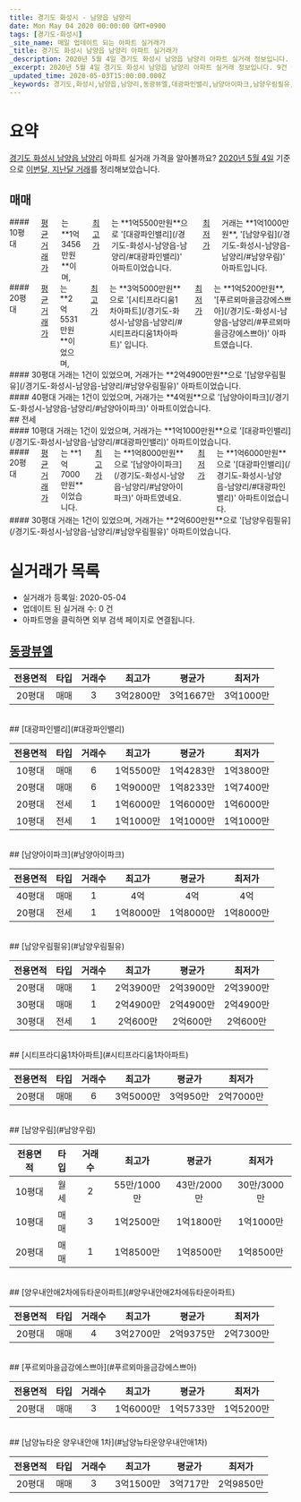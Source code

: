 ```yaml
---
title: 경기도 화성시 - 남양읍 남양리
date: Mon May 04 2020 00:00:00 GMT+0900
tags: [경기도-화성시]
_site_name: 매일 업데이트 되는 아파트 실거래가
_title: 경기도 화성시 남양읍 남양리 아파트 실거래가
_description: 2020년 5월 4일 경기도 화성시 남양읍 남양리 아파트 실거래 정보입니다. 9건 아파트 정보가 있습니다.
_excerpt: 2020년 5월 4일 경기도 화성시 남양읍 남양리 아파트 실거래 정보입니다. 9건 아파트 정보가 있습니다.
_updated_time: 2020-05-03T15:00:00.000Z
_keywords: 경기도,화성시,남양읍,남양리,동광뷰엘,대광파인밸리,남양아이파크,남양우림필유,시티프라디움1차아파트,남양우림,양우내안애2차에듀타운아파트,푸르뫼마을금강에스쁘아,남양뉴타운 양우내안애 1차
---
```





# 요약
<ins>경기도 화성시 남양읍 남양리</ins> 아파트 실거래 가격을 알아볼까요? <ins>2020년 5월 4일</ins> 기준으로 <ins>이번달, 지난달 거래</ins>를 정리해보았습니다.

## 매매
<div class="container">
<div class="six columns" markdown="1">
#### 10평대
<ins>평균 거래가</ins>는 **1억3456만원**이며, <ins>최고가</ins>는 **1억5500만원**으로 '[대광파인밸리](/경기도-화성시-남양읍-남양리/#대광파인밸리)' 아파트이었습니다. <ins>최저가</ins> 거래는 **1억1000만원**, '[남양우림](/경기도-화성시-남양읍-남양리/#남양우림)' 아파트입니다.
</div>
<div class="six columns" markdown="1">
#### 20평대
<ins>평균 거래가</ins>는 **2억5531만원**이었으며, <ins>최고가</ins>는 **3억5000만원**으로 '[시티프라디움1차아파트](/경기도-화성시-남양읍-남양리/#시티프라디움1차아파트)' 입니다. <ins>최저가</ins>는 **1억5200만원**, '[푸르뫼마을금강에스쁘아](/경기도-화성시-남양읍-남양리/#푸르뫼마을금강에스쁘아)' 아파트였습니다.
</div>
</div>
<div class="container">
<div class="six columns" markdown="1">
#### 30평대
거래는 1건이 있었으며, 거래가는 **2억4900만원**으로 '[남양우림필유](/경기도-화성시-남양읍-남양리/#남양우림필유)' 아파트이었습니다.
</div>
<div class="six columns" markdown="1">
#### 40평대
거래는 1건이 있었으며, 거래가는 **4억원**으로 '[남양아이파크](/경기도-화성시-남양읍-남양리/#남양아이파크)' 아파트이었습니다.
</div>
</div>
## 전세
<div class="container">
<div class="six columns" markdown="1">
#### 10평대
거래는 1건이 있었으며, 거래가는 **1억1000만원**으로 '[대광파인밸리](/경기도-화성시-남양읍-남양리/#대광파인밸리)' 아파트이었습니다.
</div>
<div class="six columns" markdown="1">
#### 20평대
<ins>평균 거래가</ins>는 **1억7000만원**이었습니다. <ins>최고가</ins>는 **1억8000만원**으로 '[남양아이파크](/경기도-화성시-남양읍-남양리/#남양아이파크)' 아파트였네요. <ins>최저가</ins>는 **1억6000만원**으로 '[대광파인밸리](/경기도-화성시-남양읍-남양리/#대광파인밸리)' 아파트이었습니다.
</div>
</div>
<div class="container">
<div class="twelve columns" markdown="1">
#### 30평대
거래는 1건이 있었으며, 거래가는 **2억600만원**으로 '[남양우림필유](/경기도-화성시-남양읍-남양리/#남양우림필유)' 아파트이었습니다.
</div>
</div>



# 실거래가 목록
- 실거래가 등록일: 2020-05-04
- 업데이트 된 실거래 수: 0 건
- 아파트명을 클릭하면 외부 검색 페이지로 연결됩니다.

## [동광뷰엘](#동광뷰엘)

|전용면적|타입|거래수|최고가|평균가|최저가|
|:---:|:---:|:---:|:---:|:---:|:---:|
|20평대|<span class="deal-type-1">매매</span>|3|3억2800만|3억1667만|3억1000만|

<br/>
## [대광파인밸리](#대광파인밸리)

|전용면적|타입|거래수|최고가|평균가|최저가|
|:---:|:---:|:---:|:---:|:---:|:---:|
|10평대|<span class="deal-type-1">매매</span>|6|1억5500만|1억4283만|1억3800만|
|20평대|<span class="deal-type-1">매매</span>|6|1억9000만|1억8233만|1억7400만|
|20평대|<span class="deal-type-2">전세</span>|1|1억6000만|1억6000만|1억6000만|
|10평대|<span class="deal-type-2">전세</span>|1|1억1000만|1억1000만|1억1000만|

<br/>
## [남양아이파크](#남양아이파크)

|전용면적|타입|거래수|최고가|평균가|최저가|
|:---:|:---:|:---:|:---:|:---:|:---:|
|40평대|<span class="deal-type-1">매매</span>|1|4억|4억|4억|
|20평대|<span class="deal-type-2">전세</span>|1|1억8000만|1억8000만|1억8000만|

<br/>
## [남양우림필유](#남양우림필유)

|전용면적|타입|거래수|최고가|평균가|최저가|
|:---:|:---:|:---:|:---:|:---:|:---:|
|20평대|<span class="deal-type-1">매매</span>|1|2억3900만|2억3900만|2억3900만|
|30평대|<span class="deal-type-1">매매</span>|1|2억4900만|2억4900만|2억4900만|
|30평대|<span class="deal-type-2">전세</span>|1|2억600만|2억600만|2억600만|

<br/>
## [시티프라디움1차아파트](#시티프라디움1차아파트)

|전용면적|타입|거래수|최고가|평균가|최저가|
|:---:|:---:|:---:|:---:|:---:|:---:|
|20평대|<span class="deal-type-1">매매</span>|6|3억5000만|3억950만|2억7000만|

<br/>
## [남양우림](#남양우림)

|전용면적|타입|거래수|최고가|평균가|최저가|
|:---:|:---:|:---:|:---:|:---:|:---:|
|10평대|<span class="deal-type-3">월세</span>|2|55만/1000만|43만/2000만|30만/3000만|
|10평대|<span class="deal-type-1">매매</span>|3|1억2500만|1억1800만|1억1000만|
|20평대|<span class="deal-type-1">매매</span>|1|1억8500만|1억8500만|1억8500만|

<br/>
## [양우내안애2차에듀타운아파트](#양우내안애2차에듀타운아파트)

|전용면적|타입|거래수|최고가|평균가|최저가|
|:---:|:---:|:---:|:---:|:---:|:---:|
|20평대|<span class="deal-type-1">매매</span>|4|3억2700만|2억9375만|2억7300만|

<br/>
## [푸르뫼마을금강에스쁘아](#푸르뫼마을금강에스쁘아)

|전용면적|타입|거래수|최고가|평균가|최저가|
|:---:|:---:|:---:|:---:|:---:|:---:|
|20평대|<span class="deal-type-1">매매</span>|3|1억6000만|1억5733만|1억5200만|

<br/>
## [남양뉴타운 양우내안애 1차](#남양뉴타운양우내안애1차)

|전용면적|타입|거래수|최고가|평균가|최저가|
|:---:|:---:|:---:|:---:|:---:|:---:|
|20평대|<span class="deal-type-1">매매</span>|3|3억1500만|3억717만|2억9850만|

<br/>



